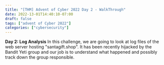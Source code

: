 ```yaml
---
title: "[THM] Advent of Cyber 2022 Day 2 - WalkThrough"
date: 2022-13-01T14:40:10-07:00
draft: false
tags: ["advent of Cyber 2022"]
categories: ["cybersecurity"]
---
```

**Day 2: Log Analysis**
In this challenge, we are going to look at log files of the web server hosting "santagift.shop". It has been recently hijacked by the Bandit Yeti group and our
job is to understand what happened and possibly track down the group responsible.
